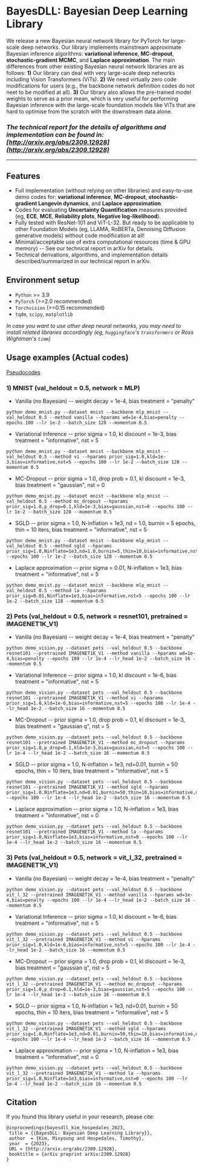 # BayesDLL: Bayesian Deep Learning Library

We release a new Bayesian neural network library for PyTorch for large-scale deep networks. Our library implements mainstream approximate Bayesian inference algorithms: **variational inference**, **MC-dropout**, **stochastic-gradient MCMC**, and **Laplace approximation**. The main differences from other existing Bayesian neural network libraries are as follows: 
**1)** Our library can deal with very large-scale deep networks including Vision Transformers (ViTs). 
**2)** We need virtually zero code modifications for users (e.g., the backbone network definition codes do not neet to be modified at all). 
**3)** Our library also allows the pre-trained model weights to serve as a prior mean, which is very useful for performing Bayesian inference with the large-scale foundation models like ViTs that are hard to optimise from the scratch with the downstream data alone. 

### *The technical report for the details of algorithms and implementation can be found in: [http://arxiv.org/abs/2309.12928](http://arxiv.org/abs/2309.12928)*

---

## Features

* Full implementation (without relying on other libraries) and easy-to-use demo codes for: **variational inference**, **MC-dropout**, **stochastic-gradient Langevin dynamics**, and **Laplace approximation**.
* Codes for evaluating **Uncertainty Quantification** measures provided (eg, **ECE**, **MCE**, **Reliability plots**, **Negative log-likelihood**).
* Fully tested with ResNet-101 and ViT-L-32. But ready to be applicable to other Foundation Models (eg, LLAMA, RoBERTa, Denoising Diffusion generative models) without code modification at all!
* Minimal/acceptable use of extra computational resources (time & GPU memory) -- See our technical report in arXiv for details.
* Technical derivations, algorithms, and implementation details described/summarized in our technical report in arXiv.


## Environment setup

* ```Python``` >= 3.9
* ```PyTorch``` (>=2.0 recommended)
* ```Torchvision``` (>=0.15 recommended)
* ```tqdm```, ```scipy```, ```matplotlib```

 *In case you want to use other deep neural networks, you may need to install related libraries accordingly (eg, ```huggingface```'s ```transformers``` or Ross Wightman's ```timm```)*



## Usage examples (Actual codes)

[Pseudocodes](./figures/pseudocode.html.pdf)

### 1) MNIST (val_heldout = 0.5, network = MLP)

* Vanilla (no Bayesian) -- weight decay = 1e-4, bias treatment = "penalty"
```
python demo_mnist.py --dataset mnist --backbone mlp_mnist --val_heldout 0.5 --method vanilla --hparams wd=1e-4,bias=penalty --epochs 100 --lr 1e-2 --batch_size 128 --momentum 0.5
```

* Variational Inference -- prior sigma = 1.0, kl discount = 1e-3, bias treatment = "informative", nst = 5
```
python demo_mnist.py --dataset mnist --backbone mlp_mnist --val_heldout 0.5 --method vi --hparams prior_sig=1.0,kld=1e-3,bias=informative,nst=5 --epochs 100 --lr 1e-2 --batch_size 128 --momentum 0.5
```

* MC-Dropout -- prior sigma = 1.0, drop prob = 0.1, kl discount = 1e-3, bias treatment = "gaussian", nst = 0
```
python demo_mnist.py --dataset mnist --backbone mlp_mnist --val_heldout 0.5 --method mc_dropout --hparams prior_sig=1.0,p_drop=0.1,kld=1e-3,bias=gaussian,nst=0 --epochs 100 --lr 1e-2 --batch_size 128 --momentum 0.5
```

* SGLD -- prior sigma = 1.0, N-inflation = 1e3, nd = 1.0, burnin = 5 epochs, thin = 10 iters, bias treatment = "informative", nst = 5
```
python demo_mnist.py --dataset mnist --backbone mlp_mnist --val_heldout 0.5 --method sgld --hparams prior_sig=1.0,Ninflate=1e3,nd=1.0,burnin=5,thin=10,bias=informative,nst=5 --epochs 100 --lr 1e-2 --batch_size 128 --momentum 0.5 
```

* Laplace approximation -- prior sigma = 0.01, N-inflation = 1e3, bias treatment = "informative", nst = 5
```
python demo_mnist.py --dataset mnist --backbone mlp_mnist --val_heldout 0.5 --method la --hparams prior_sig=0.01,Ninflate=1e3,bias=informative,nst=5 --epochs 100 --lr 1e-2 --batch_size 128 --momentum 0.5
```


### 2) Pets (val_heldout = 0.5, network = resnet101, pretrained = IMAGENET1K_V1)

* Vanilla (no Bayesian) -- weight decay = 1e-4, bias treatment = "penalty"
```
python demo_vision.py --dataset pets --val_heldout 0.5 --backbone resnet101 --pretrained IMAGENET1K_V1 --method vanilla --hparams wd=1e-4,bias=penalty --epochs 100 --lr 1e-4 --lr_head 1e-2 --batch_size 16 --momentum 0.5 
```

* Variational Inference -- prior sigma = 1.0, kl discount = 1e-6, bias treatment = "informative", nst = 5
```
python demo_vision.py --dataset pets --val_heldout 0.5 --backbone resnet101 --pretrained IMAGENET1K_V1 --method vi --hparams prior_sig=1.0,kld=1e-6,bias=informative,nst=5 --epochs 100 --lr 1e-4 --lr_head 1e-2 --batch_size 16 --momentum 0.5 
```

* MC-Dropout -- prior sigma = 1.0, drop prob = 0.1, kl discount = 1e-3, bias treatment = "gaussian q", nst = 5
```
python demo_vision.py --dataset pets --val_heldout 0.5 --backbone resnet101 --pretrained IMAGENET1K_V1 --method mc_dropout --hparams prior_sig=1.0,p_drop=0.1,kld=1e-3,bias=gaussian,nst=5 --epochs 100 --lr 1e-4 --lr_head 1e-2 --batch_size 16 --momentum 0.5
```

* SGLD -- prior sigma = 1.0, N-inflation = 1e3, nd=0.01, burnin = 50 epochs, thin = 10 iters, bias treatment = "informative", nst = 5
```
python demo_vision.py --dataset pets --val_heldout 0.5 --backbone resnet101 --pretrained IMAGENET1K_V1 --method sgld --hparams prior_sig=1.0,Ninflate=1e3,nd=0.01,burnin=50,thin=10,bias=informative,nst=5 --epochs 100 --lr 1e-4 --lr_head 1e-2 --batch_size 16 --momentum 0.5
```

* Laplace approximation -- prior sigma = 1.0, N-inflation = 1e3, bias treatment = "informative", nst = 0
```
python demo_vision.py --dataset pets --val_heldout 0.5 --backbone resnet101 --pretrained IMAGENET1K_V1 --method la --hparams prior_sig=1.0,Ninflate=1e3,bias=informative,nst=0 --epochs 100 --lr 1e-4 --lr_head 1e-2 --batch_size 16 --momentum 0.5
```


### 3) Pets (val_heldout = 0.5, network = vit_l_32, pretrained = IMAGENET1K_V1)

* Vanilla (no Bayesian) -- weight decay = 1e-4, bias treatment = "penalty"
```
python demo_vision.py --dataset pets --val_heldout 0.5 --backbone vit_l_32 --pretrained IMAGENET1K_V1 --method vanilla --hparams wd=1e-4,bias=penalty --epochs 100 --lr 1e-4 --lr_head 1e-2 --batch_size 16 --momentum 0.5
```

* Variational Inference -- prior sigma = 1.0, kl discount = 1e-6, bias treatment = "informative", nst = 5
```
python demo_vision.py --dataset pets --val_heldout 0.5 --backbone vit_l_32 --pretrained IMAGENET1K_V1 --method vi --hparams prior_sig=1.0,kld=1e-6,bias=informative,nst=5 --epochs 100 --lr 1e-4 --lr_head 1e-2 --batch_size 16 --momentum 0.5
```

* MC-Dropout -- prior sigma = 1.0, drop prob = 0.1, kl discount = 1e-3, bias treatment = "gaussian q", nst = 5
```
python demo_vision.py --dataset pets --val_heldout 0.5 --backbone vit_l_32 --pretrained IMAGENET1K_V1 --method mc_dropout --hparams prior_sig=1.0,p_drop=0.1,kld=1e-3,bias=gaussian,nst=5 --epochs 100 --lr 1e-4 --lr_head 1e-2 --batch_size 16 --momentum 0.5
```

* SGLD -- prior sigma = 1.0, N-inflation = 1e3, nd=0.01, burnin = 50 epochs, thin = 10 iters, bias treatment = "informative", nst = 5
```
python demo_vision.py --dataset pets --val_heldout 0.5 --backbone vit_l_32 --pretrained IMAGENET1K_V1 --method sgld --hparams prior_sig=1.0,Ninflate=1e3,nd=0.01,burnin=50,thin=10,bias=informative,nst=5 --epochs 100 --lr 1e-4 --lr_head 1e-2 --batch_size 16 --momentum 0.5
```

* Laplace approximation -- prior sigma = 1.0, N-inflation = 1e3, bias treatment = "informative", nst = 0
```
python demo_vision.py --dataset pets --val_heldout 0.5 --backbone vit_l_32 --pretrained IMAGENET1K_V1 --method la --hparams prior_sig=1.0,Ninflate=1e3,bias=informative,nst=0 --epochs 100 --lr 1e-4 --lr_head 1e-2 --batch_size 16 --momentum 0.5
```


## Citation
If you found this library useful in your research, please cite:
```
@inproceedings{bayesdll_kim_hospedales_2023,
 title = {{BayesDLL: Bayesian Deep Learning Library}},
 author  = {Kim, Minyoung and Hospedales, Timothy},
 year  = {2023},
 URL = {http://arxiv.org/abs/2309.12928},
 booktitle = {arXiv preprint arXiv:2309.12928}
}
```
